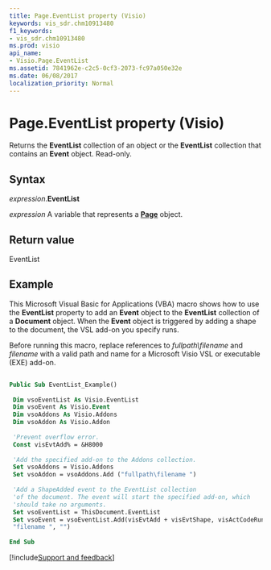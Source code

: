 ```yaml
---
title: Page.EventList property (Visio)
keywords: vis_sdr.chm10913480
f1_keywords:
- vis_sdr.chm10913480
ms.prod: visio
api_name:
- Visio.Page.EventList
ms.assetid: 7841962e-c2c5-0cf3-2073-fc97a050e32e
ms.date: 06/08/2017
localization_priority: Normal
---
```



# Page.EventList property (Visio)

Returns the  **EventList** collection of an object or the **EventList** collection that contains an **Event** object. Read-only.


## Syntax

_expression_.**EventList**

_expression_ A variable that represents a **[Page](Visio.Page.md)** object.


## Return value

EventList


## Example

This Microsoft Visual Basic for Applications (VBA) macro shows how to use the  **EventList** property to add an **Event** object to the **EventList** collection of a **Document** object. When the **Event** object is triggered by adding a shape to the document, the VSL add-on you specify runs.

Before running this macro, replace references to  _fullpath\filename_ and _filename_ with a valid path and name for a Microsoft Visio VSL or executable (EXE) add-on.




```vb
 
Public Sub EventList_Example() 
 
 Dim vsoEventList As Visio.EventList 
 Dim vsoEvent As Visio.Event 
 Dim vsoAddons As Visio.Addons 
 Dim vsoAddon As Visio.Addon 
 
 'Prevent overflow error. 
 Const visEvtAdd% = &H8000 
 
 'Add the specified add-on to the Addons collection. 
 Set vsoAddons = Visio.Addons 
 Set vsoAddon = vsoAddons.Add ("fullpath\filename ") 
 
 'Add a ShapeAdded event to the EventList collection 
 'of the document. The event will start the specified add-on, which 
 'should take no arguments. 
 Set vsoEventList = ThisDocument.EventList 
 Set vsoEvent = vsoEventList.Add(visEvtAdd + visEvtShape, visActCodeRunAddon, _ 
 "filename ", "") 
 
End Sub
```

[!include[Support and feedback](~/includes/feedback-boilerplate.md)]